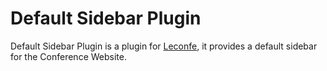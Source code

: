 # Default Sidebar Plugin
Default Sidebar Plugin is a plugin for [Leconfe](https://leconfe.com), it provides a default sidebar for the Conference Website.
